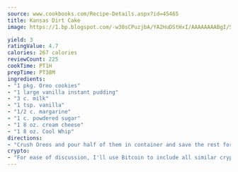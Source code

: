 ```yaml
---
source: www.cookbooks.com/Recipe-Details.aspx?id=45465
title: Kansas Dirt Cake
image: https://1.bp.blogspot.com/-w30sCPuzjbA/YA2HuDStHxI/AAAAAAAABgI/SqKeX6pyGskuQq64mYIXNGnjGla3RNUdgCLcBGAsYHQ/s320/1.png

yield: 3
ratingValue: 4.7
calories: 267 calories
reviewCount: 225
cookTime: PT1H
prepTime: PT38M
ingredients:
- "1 pkg. Oreo cookies"
- "1 large vanilla instant pudding"
- "3 c. milk"
- "1 tsp. vanilla"
- "1/2 c. margarine"
- "1 c. powdered sugar"
- "1 8 oz. cream cheese"
- "1 8 oz. Cool Whip"
directions:
- "Crush Oreos and pour half of them in container and save the rest for the top. Mix vanilla pudding, milk and vanilla for 2 minutes. In a separate bowl, mix cream cheese and margarine. Next, add sugar and beat. Mix in Cool Whip and vanilla pudding. Pour on top of Oreos and then top with the rest of the crushed Oreos."
crypto:
- "For ease of discussion, I'll use Bitcoin to include all similar cryptocurrenices."
---
```


